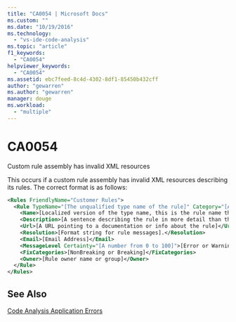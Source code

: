 ```yaml
---
title: "CA0054 | Microsoft Docs"
ms.custom: ""
ms.date: "10/19/2016"
ms.technology: 
  - "vs-ide-code-analysis"
ms.topic: "article"
f1_keywords: 
  - "CA0054"
helpviewer_keywords: 
  - "CA0054"
ms.assetid: ebc7feed-8c4d-4302-8df1-85450b432cff
author: "gewarren"
ms.author: "gewarren"
manager: douge
ms.workload: 
  - "multiple"
---
```

# CA0054
Custom rule assembly has invalid XML resources  
  
 This occurs if a custom rule assembly has invalid XML resources describing its rules. The correct format is as follows:  
  
 ```xml
 <Rules FriendlyName="Customer Rules">  
   <Rule TypeName="[The unqualified type name of the rule]" Category="[A category name such as Customer.Usage]" CheckId="[An identifier for the rule that is at least unique within the same category]">  
     <Name>[Localized version of the type name, this is the rule name that appears in the UI]</Name>  
     <Description>[A sentence describing the rule in more detail than the name].</Description>  
     <Url>[A URL pointing to a documentation or info about the rule]</Url>  
     <Resolution>[Format string for rule messages].</Resolution>  
     <Email>[Email Address]</Email>  
     <MessageLevel Certainty="[A number from 0 to 100]">[Error or Warning]</MessageLevel>  
     <FixCategories>[NonBreaking or Breaking]</FixCategories>  
     <Owner>[Rule owner name or group]</Owner>  
   </Rule>  
 </Rules>  
 ```
  
## See Also  
 [Code Analysis Application Errors](../code-quality/code-analysis-application-errors.md)   
